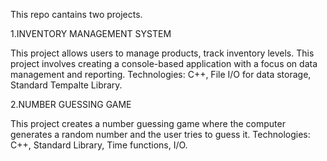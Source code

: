 This repo cantains two projects.

1.INVENTORY MANAGEMENT SYSTEM

This project allows users to manage products, track inventory levels. This project involves creating a console-based application with a focus on data management and reporting.
Technologies: C++, File I/O for data storage, Standard Tempalte Library.

2.NUMBER GUESSING GAME

This project creates a number guessing game where the computer generates a random number and the user tries to guess it.
Technologies: C++, Standard Library, Time functions, I/O.
